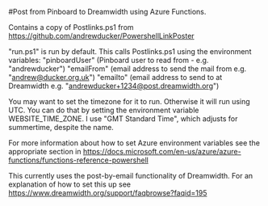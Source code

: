#Post from Pinboard to Dreamwidth using Azure Functions.

Contains a copy of Postlinks.ps1 from https://github.com/andrewducker/PowershellLinkPoster

"run.ps1" is run by default.  This calls Postlinks.ps1 using the environment variables:
"pinboardUser" (Pinboard user to read from - e.g. "andrewducker")
"emailFrom" (email address to send the mail from e.g. "andrew@ducker.org.uk")
"emailto" (email address to send to at Dreamwidth e.g. "andrewducker+1234@post.dreamwidth.org")

You may want to set the timezone for it to run. Otherwise it will run using UTC.  You can do that by setting the environment variable WEBSITE_TIME_ZONE.  I use "GMT Standard Time", which adjusts for summertime, despite the name.

For more information about how to set Azure environment variables see the appropriate section in https://docs.microsoft.com/en-us/azure/azure-functions/functions-reference-powershell

This currently uses the post-by-email functionality of Dreamwidth.  For an explanation of how to set this up see https://www.dreamwidth.org/support/faqbrowse?faqid=195
